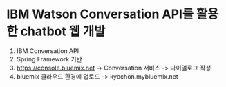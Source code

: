 # IBM Watson Conversation API를 활용한 chatbot 웹 개발

1. IBM Conversation API
2. Spring Framework 기반
3. https://console.bluemix.net -> Conversation 서비스 -> 다이얼로그 작성
4. bluemix 클라우드 환경에 업로드 -> kyochon.mybluemix.net

